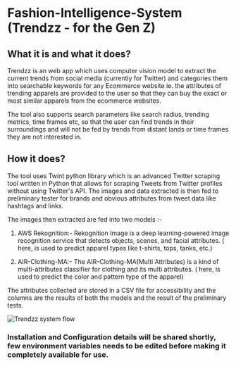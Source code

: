 # Fashion-Intelligence-System (Trendzz - for the Gen Z)
## What it is and what it does?
Trendzz is an web app which uses computer vision model to extract the current trends from social media (currently for Twitter) and categories them into searchable keywords for any Ecommerce website ie. the attributes of trending apparels are provided to the user so that they can buy the exact or most similar apparels from the ecommerce websites.

The tool also supports search parameters like search radius, trending metrics, time frames etc, so that the user can find trends in their surroundings and will not be fed by trends from distant lands or time frames they are not interested in.

## How it does?
The tool uses Twint python library which is an advanced Twitter scraping tool written in Python that allows for scraping Tweets from Twitter profiles without using Twitter's API. The images and data extracted is then fed to preliminary tester for brands and obvious attributes from tweet data like hashtags and links.

The images then extracted are fed into two models :-

1. AWS Rekognition:- Rekognition Image is a deep learning-powered image recognition service that detects objects, scenes, and facial attributes. ( here, is used to predict apparel types like t-shirts, tops, tanks, etc.)

2. AIR-Clothing-MA:- The AIR-Clothing-MA(Multi Attributes) is a kind of multi-attributes classifier for clothing and its multi attributes. ( here, is used to predict the color and pattern type of the apparel) 

The attributes collected are stored in a CSV file for accessibility and the columns are the results of both the models and the result of the preliminary tests.

![Trendzz system flow](https://user-images.githubusercontent.com/56505861/190875542-e30367e3-3fe3-4ed8-a00e-ec8163337bc3.png)

### **Installation and Configuration details will be shared shortly, few environment variables needs to be edited before making it completely available for use.**

